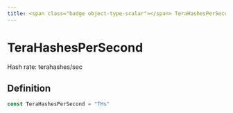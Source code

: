 ```yaml
---
title: <span class="badge object-type-scalar"></span> TeraHashesPerSecond
---
```

# <span class="badge object-type-scalar"></span> TeraHashesPerSecond

Hash rate: terahashes/sec

## Definition

```go
const TeraHashesPerSecond = "THs"
```
